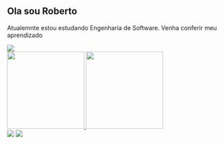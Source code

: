 ## Ola sou Roberto
Atualemnte estou estudando Engenharia de Software.
Venha conferir meu aprendizado
<div>
<a href="https://wise-mountain-8a1.notion.site/d48b8e371f48418caf87f780f0df9915?v=8fa59ba7dadd40a693f2a3ccf3a61050" target="_blank"><img src="https://img.shields.io/badge/Estudo-000000?style=for-the-badge&logo=&logoColor=white" target="_blank"></a>   
</div>

<div>
<a href="https://github.com/roberto981smj">
<img height="180em" src="https://github-readme-stats.vercel.app/api/top-langs/?username=roberto981smj&layout=compact&langs_count=7&theme=dracula"/>
<img height="180em" src="https://github-readme-stats.vercel.app/api?username=roberto981smj&show_icons=true&theme=dracula&include_all_commits=true&count_private=true"/>
</div>
<div>
<a href="https://www.linkedin.com/in/roberto-smj/" target="_blank"><img src="https://img.shields.io/badge/-LinkedIn-%230077B5?style=for-the-badge&logo=linkedin&logoColor=white" target="_blank"></a>   
<a href = "mailto:roberto.smj981@icloud.com"><img src="https://img.shields.io/badge/Icloud-000000?style=for-the-badge&logo=icloud&logoColor=white" target="_blank"></a>
</div>
